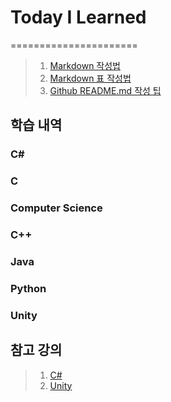 # Today I Learned
======================

> 1. [Markdown 작성법](https://gist.github.com/ihoneymon/652be052a0727ad59601)
> 2. [Markdown 표 작성법](https://github.com/inasie/inasie.github.io/blob/master/_posts/2018-11-25-%EB%A7%88%ED%81%AC%EB%8B%A4%EC%9A%B4-%ED%91%9C-%EB%A7%8C%EB%93%A4%EA%B8%B0.md)
> 3. [Github README.md 작성 팁](https://lsh424.tistory.com/37)


학습 내역
-----------
### C#
### C
### Computer Science
### C++
### Java
### Python
### Unity

참고 강의
---------------
> 1. [C#](https://www.inflearn.com/course/c-sharp-%EC%B2%98%EC%9D%8C%EB%B6%80%ED%84%B0-%EB%B0%B0%EC%9A%B0%EA%B8%B0)
> 2. [Unity](https://www.inflearn.com/course/%EC%9C%A0%EB%8B%88%ED%8B%B0-%EA%B2%8C%EC%9E%84%EA%B0%9C%EB%B0%9C-%ED%8C%8C%ED%8A%B81-2/dashboard)

